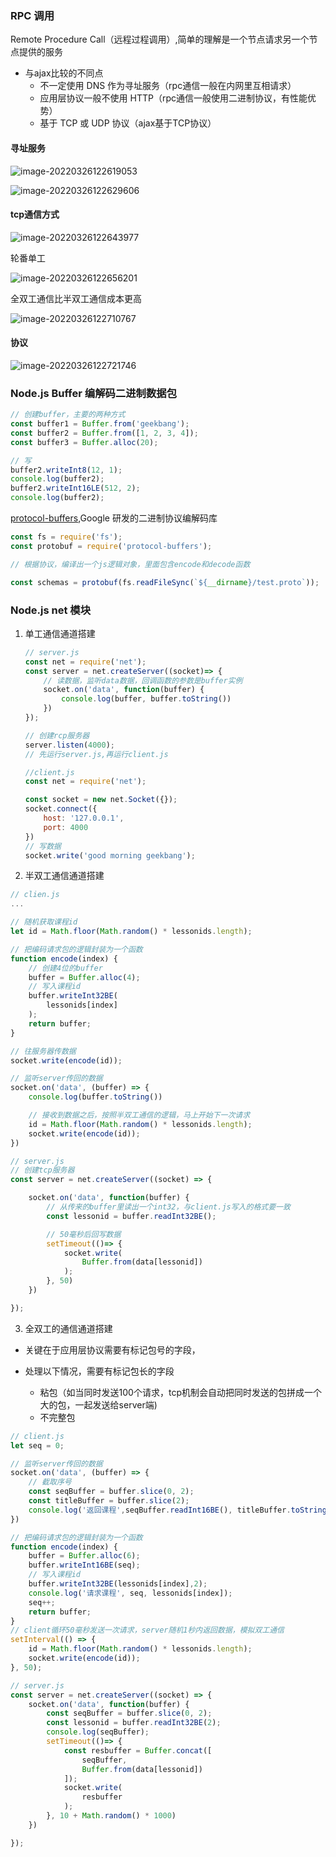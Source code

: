 ### RPC 调用

Remote Procedure Call（远程过程调用）,简单的理解是一个节点请求另一个节点提供的服务

- 与ajax比较的不同点
  - 不一定使用 DNS 作为寻址服务（rpc通信一般在内网里互相请求）
  - 应用层协议一般不使用 HTTP（rpc通信一般使用二进制协议，有性能优势）
  - 基于 TCP 或 UDP 协议（ajax基于TCP协议）



#### 寻址服务

![image-20220326122619053](4.assets/image-20220326122619053.png)

![image-20220326122629606](4.assets/image-20220326122629606.png)

#### tcp通信方式

![image-20220326122643977](4.assets/image-20220326122643977.png)

轮番单工

![image-20220326122656201](4.assets/image-20220326122656201.png)



全双工通信比半双工通信成本更高

![image-20220326122710767](4.assets/image-20220326122710767.png)



#### 协议

![image-20220326122721746](4.assets/image-20220326122721746.png)

### Node.js Buffer 编解码二进制数据包

```js
// 创建buffer，主要的两种方式
const buffer1 = Buffer.from('geekbang');
const buffer2 = Buffer.from([1, 2, 3, 4]);
const buffer3 = Buffer.alloc(20);

// 写
buffer2.writeInt8(12, 1);
console.log(buffer2);
buffer2.writeInt16LE(512, 2);
console.log(buffer2);
```

[protocol-buffers](https://www.npmjs.com/package/protocol-buffers),Google 研发的二进制协议编解码库

```js
const fs = require('fs');
const protobuf = require('protocol-buffers');

// 根据协议，编译出一个js逻辑对象，里面包含encode和decode函数

const schemas = protobuf(fs.readFileSync(`${__dirname}/test.proto`));
```



### Node.js net 模块

1. 单工通信通道搭建

   ```js
   // server.js
   const net = require('net');
   const server = net.createServer((socket)=> {
       // 读数据，监听data数据，回调函数的参数是buffer实例
       socket.on('data', function(buffer) {
           console.log(buffer, buffer.toString())
       })
   });
   
   // 创建rcp服务器
   server.listen(4000);
   // 先运行server.js,再运行client.js
   
   ```

   ```js
   //client.js
   const net = require('net');
   
   const socket = new net.Socket({});
   socket.connect({
       host: '127.0.0.1',
       port: 4000
   })
   // 写数据
   socket.write('good morning geekbang');
   ```

   

2. 半双工通信通道搭建

```js
// clien.js
...

// 随机获取课程id
let id = Math.floor(Math.random() * lessonids.length);

// 把编码请求包的逻辑封装为一个函数
function encode(index) {
    // 创建4位的buffer
    buffer = Buffer.alloc(4);
    // 写入课程id
    buffer.writeInt32BE(
        lessonids[index]
    );
    return buffer;
}

// 往服务器传数据
socket.write(encode(id));

// 监听server传回的数据
socket.on('data', (buffer) => {
    console.log(buffer.toString())

    // 接收到数据之后，按照半双工通信的逻辑，马上开始下一次请求
    id = Math.floor(Math.random() * lessonids.length);
    socket.write(encode(id));
})
```

```js
// server.js
// 创建tcp服务器
const server = net.createServer((socket) => {

    socket.on('data', function(buffer) {
        // 从传来的buffer里读出一个int32，与client.js写入的格式要一致
        const lessonid = buffer.readInt32BE();

        // 50毫秒后回写数据
        setTimeout(()=> {
            socket.write(
                Buffer.from(data[lessonid])
            );
        }, 50)
    })

});
```

3. 全双工的通信通道搭建

- 关键在于应用层协议需要有标记包号的字段，

- 处理以下情况，需要有标记包长的字段
  - 粘包（如当同时发送100个请求，tcp机制会自动把同时发送的包拼成一个大的包，一起发送给server端)
  - 不完整包



```js
// client.js
let seq = 0;

// 监听server传回的数据
socket.on('data', (buffer) => {
  	// 截取序号
    const seqBuffer = buffer.slice(0, 2);
    const titleBuffer = buffer.slice(2);
    console.log('返回课程',seqBuffer.readInt16BE(), titleBuffer.toString());
})

// 把编码请求包的逻辑封装为一个函数
function encode(index) {
    buffer = Buffer.alloc(6);
    buffer.writeInt16BE(seq);
    // 写入课程id
    buffer.writeInt32BE(lessonids[index],2);
    console.log('请求课程', seq, lessonids[index]);
    seq++;
    return buffer;
}
// client循环50毫秒发送一次请求，server随机1秒内返回数据，模拟双工通信
setInterval(() => {
    id = Math.floor(Math.random() * lessonids.length);
    socket.write(encode(id));
}, 50);

```

```js
// server.js
const server = net.createServer((socket) => {
    socket.on('data', function(buffer) {
        const seqBuffer = buffer.slice(0, 2);
        const lessonid = buffer.readInt32BE(2);
        console.log(seqBuffer);
        setTimeout(()=> {
            const resbuffer = Buffer.concat([
                seqBuffer,
                Buffer.from(data[lessonid])
            ]);
            socket.write(
                resbuffer
            );
        }, 10 + Math.random() * 1000)
    })

});
```

